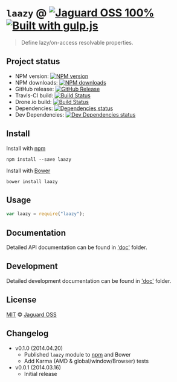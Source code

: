 # `laazy` @ [![Jaguard OSS 100%](http://img.shields.io/badge/Jaguard_OSS-100%-red.svg)](http://oss.jaguard.com) [![Built with gulp.js](http://img.shields.io/badge/built%20with-gulp.js-red.svg)](http://gulpjs.com)

> Define lazy/on-access resolvable properties.

## Project status
- NPM version: [![NPM version](https://badge.fury.io/js/laazy.svg)](https://www.npmjs.org/package/laazy)
- NPM downloads: [![NPM downloads](http://img.shields.io/npm/dm/laazy.svg)](https://www.npmjs.org/package/laazy)
- GitHub release: [![GitHub Release](http://img.shields.io/github/release/jaguard/laazy.svg)](https://www.npmjs.org/package/laazy)
- Travis-CI build: [![Build Status](http://img.shields.io/travis/jaguard/laazy.svg)](http://travis-ci.org/jaguard/laazy)
- Drone.io build: [![Build Status](https://drone.io/github.com/jaguard/laazy/status.png)](https://github.com/jaguard/laazy)
- Dependencies: [![Dependencies status](https://david-dm.org/jaguard/laazy/status.svg?theme=shields.io)](https://david-dm.org/jaguard/laazy#info=dependencies)
- Dev Dependencies: [![Dev Dependencies status](https://david-dm.org/jaguard/laazy/dev-status.svg?theme=shields.io)](https://david-dm.org/jaguard/laazy#info=devDependencies)

## Install

Install with [npm](https://npmjs.org/package/laazy)
```
npm install --save laazy
```
Install with [Bower](http://bower.io/)
```
bower install laazy
```

## Usage

```js
var laazy = require("laazy");
```

## Documentation

Detailed API documentation can be found in ['doc'](https://github.com/jaguard/laazy/src/master/doc/api.md) folder.

## Development

Detailed development documentation can be found in ['doc'](https://github.com/jaguard/laazy/src/master/doc/dev.md) folder.

## License

[MIT](https://github.com/jaguard/laazy/raw/master/LICENSE) &copy; [Jaguard OSS](http://oss.jaguard.com)

## Changelog

- v0.1.0 (2014.04.20)
	+ Published `laazy` module to [npm](https://www.npmjs.org/package/laazy) and Bower
  + Add Karma (AMD & global/window/Browser) tests
- v0.0.1 (2014.03.16)
	+ Initial release